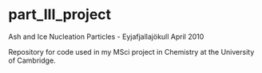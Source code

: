 # part_III_project
Ash and Ice Nucleation Particles - Eyjafjallajökull April 2010

Repository for code used in my MSci project in Chemistry at the University of Cambridge.
